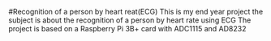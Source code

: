#Recognition of a person by heart reat(ECG)
This is my end year project the subject is about the recognition of a person by heart rate using ECG
The project is based on a Raspberry Pi 3B+ card with ADC1115 and AD8232 
